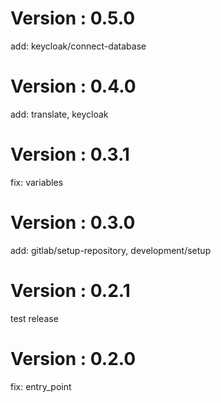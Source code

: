 # Version : 0.5.0

add: keycloak/connect-database

# Version : 0.4.0

add: translate, keycloak

# Version : 0.3.1

fix: variables

# Version : 0.3.0

add: gitlab/setup-repository, development/setup

# Version : 0.2.1

test release

# Version : 0.2.0

fix: entry_point

